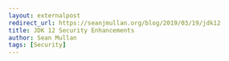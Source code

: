 ```yaml
---
layout: externalpost
redirect_url: https://seanjmullan.org/blog/2019/03/19/jdk12
title: JDK 12 Security Enhancements
author: Sean Mullan
tags: [Security]
---
```

